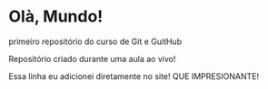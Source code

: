 # Olà, Mundo!
 primeiro repositório do curso de Git e GuitHub

 Repositório criado durante uma aula ao vivo!

Essa linha eu adicionei diretamente no site! QUE IMPRESIONANTE!
